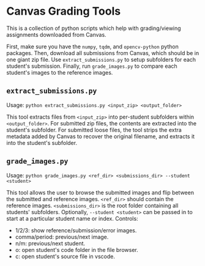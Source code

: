 # Canvas Grading Tools

This is a collection of python scripts which help with grading/viewing assignments downloaded from Canvas.

First, make sure you have the `numpy`, `tqdm`, and `opencv-python` python packages.
Then, download all submissions from Canvas, which should be in one giant zip file.
Use `extract_submissions.py` to setup subfolders for each student's submission.
Finally, run `grade_images.py` to compare each student's images to the reference images.

## `extract_submissions.py`
Usage: `python extract_submissions.py <input_zip> <output_folder>`

This tool extracts files from `<input_zip>` into per-student subfolders within `<output_folder>`.
For submitted zip files, the contents are extracted into the student's subfolder.
For submitted loose files, the tool strips the extra metadata added by Canvas to recover the original filename, and extracts it into the student's subfolder.

## `grade_images.py`
Usage: `python grade_images.py <ref_dir> <submissions_dir> --student <student>`

This tool allows the user to browse the submitted images and flip between the submitted and reference images. 
`<ref_dir>` should contain the reference images. `<submissions_dir>` is the root folder containing all students' subfolders.
Optionally, `--student <student>` can be passed in to start at a particular student name or index.
Controls:
- 1/2/3: show reference/submission/error images.
- comma/period: previous/next image.
- n/m: previous/next student.
- o: open student's code folder in the file browser.
- c: open student's source file in vscode.
